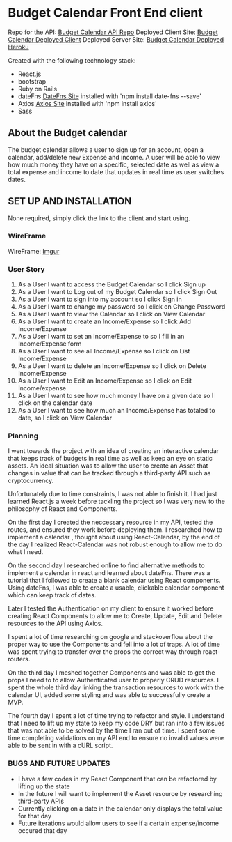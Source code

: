 # Budget Calendar Front End client
Repo for the API: [Budget Calendar API Repo](https://github.com/Denchou/budgetcalendar-api)
Deployed Client Site: [Budget Calendar Deployed Client](https://denchou.github.io/budgetcalendar-client/)
Deployed Server Site: [Budget Calendar Deployed Heroku](https://morning-river-44732.herokuapp.com/)

Created with the following technology stack:

* React.js
* bootstrap
* Ruby on Rails
* dateFns [DateFns Site](https://date-fns.org/) installed with 'npm install date-fns --save'
* Axios [Axios Site](https://www.npmjs.com/package/axios) installed with 'npm install axios'
* Sass

## About the Budget calendar

The budget calendar allows a user to sign up for an account, open a calendar, add/delete new Expense
and income. A user will be able to view how much money they have on a specific, selected date as
well as view a total expense and income to date that updates in real time as user switches dates.

## SET UP AND INSTALLATION

None required, simply click the link to the client and start using.

### WireFrame
WireFrame: [Imgur](https://i.imgur.com/zmHduBc.png)

### User Story
1. As a User I want to access the Budget Calendar so I click Sign up
2. As a User I want to Log out of my Budget Calendar so I click Sign Out
3. As a User I want to sign into my account so I click Sign in
4. As a User I want to change my password so I click on Change Password
5. As a User I want to view the Calendar so I click on View Calendar
6. As a User I want to create an Income/Expense so I click Add Income/Expense
7. As a User I want to set an Income/Expense to so I fill in an Income/Expense form
8. As a User I want to see all Income/Expense so I click on List Income/Expense
9. As a User I want to delete an Income/Expense so I click on Delete Income/Expense
10. As a User I want to Edit an Income/Expense so I click on Edit Income/expense
11. As a User I want to see how much money I have on a given date so I click on the calendar date
12. As a User I want to see how much an Income/Expense has totaled to date, so I click on View Calendar

### Planning

I went towards the project with an idea of creating an interactive calendar that
keeps track of budgets in real time as well as keep an eye on static assets. An
ideal situation was to allow the user to create an Asset that changes in value
that can be tracked through a third-party API such as cryptocurrency.

Unfortunately due to time constraints, I was not able to finish it. I had just
learned React.js a week before tackling the project so I was very new to the philosophy
of React and Components.

On the first day I created the neccessary resource in my API, tested the routes,
and ensured they work before deploying them. I researched how to implement a calendar
, thought about using React-Calendar, by the end of the day I realized React-Calendar
was not robust enough to allow me to do what I need.

On the second day I researched online to find alternative methods to implement a
calendar in react and learned about dateFns. There was a tutorial that I followed
to create a blank calendar using React components. Using dateFns, I was able to create
a usable, clickable calendar component which can keep track of dates.

Later I tested the Authentication on my client to ensure it worked before creating
React Components to allow me to Create, Update, Edit and Delete resources to the API
using Axios.

I spent a lot of time researching on google and stackoverflow about the proper way
to use the Components and fell into a lot of traps. A lot of time was spent
trying to transfer over the props the correct way through react-routers.

On the third day I meshed together Components and was able to get the props
I need to to allow Authenticated user to properly CRUD resources. I spent
the whole third day linking the transaction resources to work with the calendar
UI, added some styling and was able to successfully create a MVP.

The fourth day I spent a lot of time trying to refactor and style. I understand
that I need to lift up my state to keep my code DRY but ran into a few issues
that was not able to be solved by the time I ran out of time. I spent some time
completing validations on my API end to ensure no invalid values were able to be
sent in with a cURL script.

### BUGS AND FUTURE UPDATES

* I have a few codes in my React Component that can be refactored by lifting up the state
* In the future I will want to implement the Asset resource by researching third-party APIs
* Currently clicking on a date in the calendar only displays the total value for that day
* Future iterations would allow users to see if a certain expense/income occured that day

